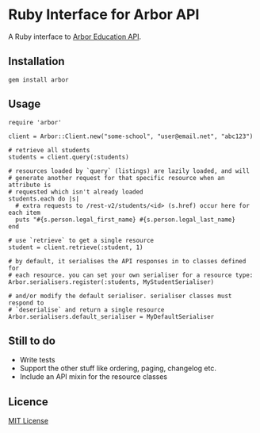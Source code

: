 # Ruby Interface for Arbor API

A Ruby interface to [Arbor Education API](http://www.arbor-education.com/developers.html).

## Installation

    gem install arbor

## Usage

    require 'arbor'

    client = Arbor::Client.new("some-school", "user@email.net", "abc123")

    # retrieve all students
    students = client.query(:students)

    # resources loaded by `query` (listings) are lazily loaded, and will
    # generate another request for that specific resource when an attribute is
    # requested which isn't already loaded
    students.each do |s|
      # extra requests to /rest-v2/students/<id> (s.href) occur here for each item
      puts "#{s.person.legal_first_name} #{s.person.legal_last_name}
    end

    # use `retrieve` to get a single resource
    student = client.retrieve(:student, 1)

    # by default, it serialises the API responses in to classes defined for
    # each resource. you can set your own serialiser for a resource type:
    Arbor.serialisers.register(:students, MyStudentSerialiser)

    # and/or modify the default serialiser. serialiser classes must respond to
    # `deserialise` and return a single resource
    Arbor.serialisers.default_serialiser = MyDefaultSerialiser

## Still to do

- Write tests
- Support the other stuff like ordering, paging, changelog etc.
- Include an API mixin for the resource classes

## Licence

[MIT License](http://opensource.org/licenses/MIT)
